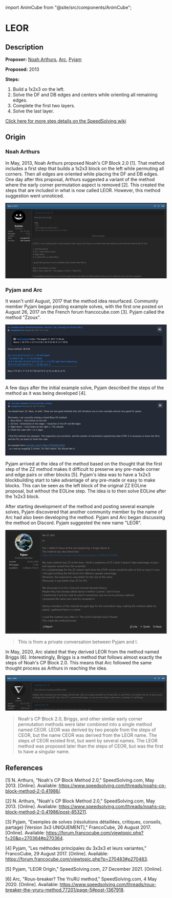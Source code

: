 import AnimCube from "@site/src/components/AnimCube";

# LEOR

<AnimCube params="config=../../ExhibitConfig.txt&facelets=dldllldldwwwllldlddbbdlldlddlddlldggdddooooooddddrdddd" width="400px" height="400px" />

## Description

**Proposer:** [Noah Arthurs](CubingContributors/MethodDevelopers.md#arthurs-noah), [Arc](CubingContributors/MethodDevelopers.md#arc), [Pyjam](CubingContributors/MethodDevelopers.md#pyjam)

**Proposed:** 2013

**Steps:**

1. Build a 1x2x3 on the left.
2. Solve the DF and DB edges and centers while orienting all remaining edges.
3. Complete the first two layers.
4. Solve the last layer.

[Click here for more step details on the SpeedSolving wiki](https://www.speedsolving.com/wiki/index.php/LEOR)

## Origin

### Noah Arthurs

In May, 2013, Noah Arthurs proposed Noah's CP Block 2.0 [1]. That method includes a first step that builds a 1x2x3 block on the left while permuting all corners. Then all edges are oriented while placing the DF and DB edges. One day after this proposal, Arthurs suggested a variant of the method where the early corner permutation aspect is removed [2]. This created the steps that are included in what is now called LEOR. However, this method suggestion went unnoticed.

![](img/LEOR/Arthurs.png)

### Pyjam and Arc

It wasn't until August, 2017 that the method idea resurfaced. Community member Pyjam began posting example solves, with the first one posted on August 26, 2017 on the French forum francocube.com [3]. Pyjam called the method "Zzoux".

![](img/LEOR/Pyjam1.png)

A few days after the initial example solve, Pyjam described the steps of the method as it was being developed [4].

![](img/LEOR/Pyjam2.png)

Pyjam arrived at the idea of the method based on the thought that the first step of the ZZ method makes it difficult to preserve any pre-made corner and edge pairs or other blocks [5]. Pyjam's idea was to have a 1x2x3 blockbuilding start to take advantage of any pre-made or easy to make blocks. This can be seen as the left block of the original ZZ EOLine proposal, but without the EOLine step. The idea is to then solve EOLine after the 1x2x3 block.

After starting development of the method and posting several example solves, Pyjam discovered that another community member by the name of Arc had also been developing the method. Pyjam and Arc began discussing the method on Discord. Pyjam suggested the new name "LEOR".

![](img/LEOR/Pyjam3.png)
>This is from a private conversation between Pyjam and I.

In May, 2020, Arc stated that they derived LEOR from the method named Briggs [6]. Interestingly, Briggs is a method that follows almost exactly the steps of Noah's CP Block 2.0. This means that Arc followed the same thought process as Arthurs in reaching the idea.

![](img/LEOR/Arc.png)

>Noah's CP Block 2.0, Briggs, and other similar early corner permutation methods were later combined into a single method named CEOR. LEOR was derived by two people from the steps of CEOR, but the name CEOR was derived from the LEOR name. The steps of CEOR existed first, but went by several names. The LEOR method was proposed later than the steps of CEOR, but was the first to have a singular name.

## References

[1] N. Arthurs, "Noah's CP Block Method 2.0," SpeedSolving.com, May 2013. [Online]. Available: https://www.speedsolving.com/threads/noahs-cp-block-method-2-0.41986/.

[2] N. Arthurs, "Noah's CP Block Method 2.0," SpeedSolving.com, May 2013. [Online]. Available: https://www.speedsolving.com/threads/noahs-cp-block-method-2-0.41986/post-853211.

[3] Pyjam, "Exemples de solves (résolutions détaillées, critiques, conseils, partage) [Version 3x3 UNIQUEMENT]," FrancoCube, 26 August 2017. [Online]. Available: https://forum.francocube.com/viewtopic.php?f=20&p=270364#p270364.

[4] Pyjam, "Les méthodes principales du 3x3x3 et leurs variantes," FrancoCube, 29 August 2017. [Online]. Available: https://forum.francocube.com/viewtopic.php?p=270483#p270483.

[5] Pyjam, "LEOR Origin," SpeedSolving.com, 27 December 2021. [Online]. 

[6] Arc, "Roux-breaker? The YruRU method," SpeedSolving.com, 4 May 2020. [Online]. Available: https://www.speedsolving.com/threads/roux-breaker-the-yruru-method.77201/page-5#post-1367918.